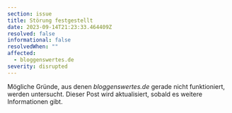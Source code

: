 ```yaml
---
section: issue
title: Störung festgestellt
date: 2023-09-14T21:23:33.464409Z
resolved: false
informational: false
resolvedWhen: ""
affected:
  - bloggenswertes.de
severity: disrupted
---
```

Mögliche Gründe, aus denen *bloggenswertes.de* gerade nicht funktioniert, werden untersucht. Dieser Post wird aktualisiert, sobald es weitere Informationen gibt.

        